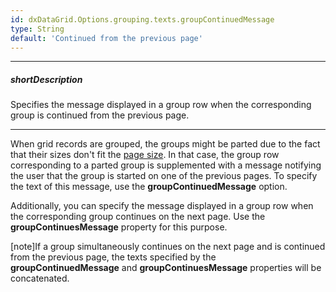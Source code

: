 ```yaml
---
id: dxDataGrid.Options.grouping.texts.groupContinuedMessage
type: String
default: 'Continued from the previous page'
---
```

---
##### shortDescription
Specifies the message displayed in a group row when the corresponding group is continued from the previous page.

---
When grid records are grouped, the groups might be parted due to the fact that their sizes don't fit the [page size](/api-reference/10%20UI%20Widgets/GridBase/1%20Configuration/paging/pageSize.md '/Documentation/ApiReference/UI_Components/dxDataGrid/Configuration/paging/#pageSize'). In that case, the group row corresponding to a parted group is supplemented with a message notifying the user that the group is started on one of the previous pages. To specify the text of this message, use the **groupContinuedMessage** option.

Additionally, you can specify the message displayed in a group row when the corresponding group continues on the next page. Use the **groupContinuesMessage** property for this purpose.

[note]If a group simultaneously continues on the next page and is continued from the previous page, the texts specified by the **groupContinuedMessage** and **groupContinuesMessage** properties will be concatenated.